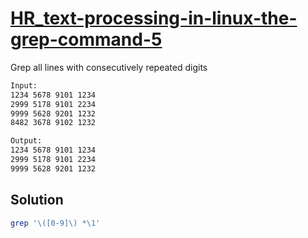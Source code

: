 # [HR_text-processing-in-linux-the-grep-command-5](https://www.hackerrank.com/challenges/text-processing-in-linux-the-grep-command-5)

Grep all lines with consecutively repeated digits

```txt
Input:
1234 5678 9101 1234
2999 5178 9101 2234
9999 5628 9201 1232
8482 3678 9102 1232

Output:
1234 5678 9101 1234
2999 5178 9101 2234
9999 5628 9201 1232
```

## Solution

```sh
grep '\([0-9]\) *\1'
```
